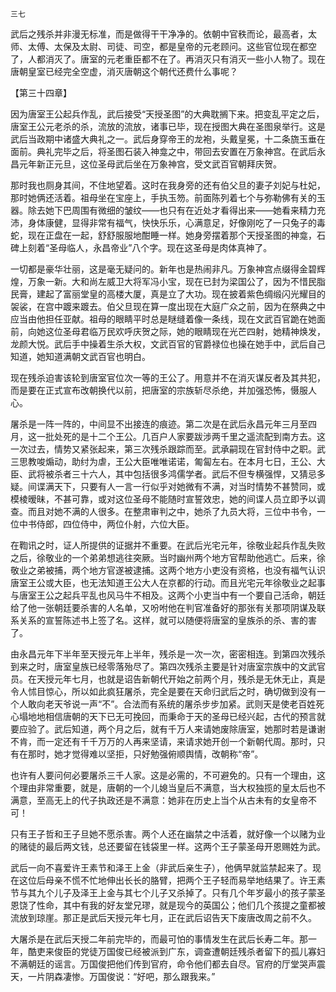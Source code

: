     三七 

   武后之残杀并非漫无标准，而是做得干干净净的。依朝中官秩而论，最高者，太师、太傅、太保及太尉、司徒、司空，都是皇帝的元老顾问。这些官位现在都空了，人都消灭了。唐室的元老重臣都不在了。再消灭只有消灭一些小人物了。现在唐朝皇室已经完全空虚，消灭唐朝这个朝代还费什么事呢？

   【第三十四章】

   因为唐室王公起兵作乱，武后接受“天授圣图”的大典耽搁下来。把变乱平定之后，唐室王公元老杀的杀，流放的流放，诸事已毕，现在授图大典在圣图泉举行。这是武后当政期中诸盛大典礼之一。武后身穿帝王的龙袍，头戴皇冕，十二条旒玉垂在面前。典礼完毕之后，将圣图石装入神龛之中，带回去安置在万象神宫。在武后永昌元年新正元旦，这位圣母武后坐在万象神宫，受文武百官朝拜庆贺。

   那时我也厕身其间，不住地望着。这时在我身旁的还有伯父旦的妻子刘妃与杜妃，那时她俩还活着。祖母坐在宝座上，手执玉笏。前面陈列着七个与弥勒佛有关的玉器。除去她下巴周围有微细的皱纹——也只有在近处才看得出来——她看来精力充沛，身体康健，显得非常有福气，快快乐乐，心满意足，好像刚吃了一只兔子的毒蛇，现在正盘在一起，舒舒服服地酣睡一样。她身旁摆着那个天授圣图的神龛，石碑上刻着“圣母临人，永昌帝业”八个字。现在这圣母是肉体真神了。

   一切都是豪华壮丽，这是毫无疑问的。新年也是热闹非凡。万象神宫点缀得金碧辉煌，万象一新。大和尚左威卫大将军冯小宝，现在已封为梁国公了，因为不惜民脂民膏，建起了富丽堂皇的高楼大厦，真是立了大功。现在披着紫色绸缎闪光耀目的袈裟，在宫中踱来踱去。伯父旦现在算一度出现在大庭广众之前，因为在祭典之中应当由他担任亚献。祖母的眼睛平时总是瞇缝着像一条线，现在文武百官跪在她面前，向她这位圣母君临万民欢呼庆贺之际，她的眼睛现在光芒四射，她精神焕发，龙颜大悦。武后手中操着生杀大权，文武百官的官爵禄位也操在她手中，武后自己知道，她知道满朝文武百官也明白。

   现在残杀迫害该轮到唐室官位次一等的王公了。用意并不在消灭谋反者及其共犯，而是要在正式宣布改朝换代以前，把唐室的宗族斩尽杀绝，并加强恐怖，慑服人心。

   屠杀是一阵一阵的，中间显不出接连的痕迹。第二次是在武后永昌元年三月至四月，这一批处死的是十二个王公。几百户人家要跋涉两千里之遥流配到南方去。这一次过去，情势又紧张起来，第三次残杀跟踪而至。武承嗣现在官封侍中之职。武三思教唆煽动，助纣为虐，王公大臣唯唯诺诺，匍匐左右。在本月七日，王公、大臣、武将被杀者三十六人，其中包括很多鸿儒学者。武后不但专横强悍，又猜忌多疑。间谍满天下，只要有人一言一行似乎对她微有不满，对当时情势不甚赞同，或模棱暧昧，不甚可靠，或对这位圣母不能随时宣誓效忠，她的间谍人员立即予以调查。而且对她不满的人很多。在整肃审判之中，她杀了九员大将，三位中书令，一位中书侍郎，四位侍中，两位仆射，六位大臣。

   在鞫讯之时，证人所提供的证据并不重要。在武后光宅元年，徐敬业起兵作乱失败之后，徐敬业的一个弟弟想逃往突厥。当时幽州两个地方官帮助他逃亡。后来，徐敬业之弟被捕，两个地方官遂被逮捕。这两个地方小吏没有资格，也没有福气认识唐室王公或大臣，也无法知道王公大人在京都的行动。而且光宅元年徐敬业之起事与唐室王公之起兵平乱也风马牛不相及。这两个小吏当中有一个要自己活命，朝廷给了他一张朝廷要杀害的人名单，又吩咐他在判官准备好的那张有关那项阴谋及联系关系的宣誓陈述书上签了名。这样，就可以随便将唐室的皇族杀的杀、害的害了。

   由永昌元年下半年至天授元年上半年，残杀是一次一次，密密相连。到第四次残杀到来之时，唐室皇族已经零落殆尽了。第四次残杀主要是针对唐室宗族中的文武官员。在天授元年七月，也就是诏告新朝代开始之前两个月，残杀是无休无止，真是令人怵目惊心，所以如此疯狂屠杀，完全是要在天命归武后之时，确切做到没有一个人敢向老天爷说一声“不”。合法而有系统的屠杀步步加紧。武则天是使老百姓死心塌地地相信唐朝的天下已无可挽回，而秉命于天的圣母已经兴起，古代的预言就要应验了。武后知道，两个月之后，就有千万人来请她废除唐室，她那时若是谦谢不肯，而一定还有千千万万的人再来坚请，来请求她开创一个新朝代周。那时，只有在那时，她才觉得难以坚拒，只好勉强俯顺舆情，改朝称“帝”。

   也许有人要问何必要屠杀三千人家。这是必需的，不可避免的。只有一个理由，这个理由非常重要，就是，唐朝的一个儿媳当皇后不满意，当大权独揽的皇太后也不满意，至高无上的代子执政还是不满意：她非在历史上当个从古未有的女皇帝不可！

   只有王子哲和王子旦她不愿杀害。两个人还在幽禁之中活着，就好像一个以赌为业的赌徒的最后两文钱，总还要留在钱袋里一样。这两个王子蒙圣母开恩赐姓为武。

   武后一向不喜爱许王素节和泽王上金（非武后亲生子），他俩早就监禁起来了。现在这位后母亲不慌不忙地伸出长长的胳臂，把两个王子轻而易举地结果了。许王素节与其九个儿子及泽王上金与其七个儿子又杀掉了。只有几个年岁最小的孩子蒙圣恩饶了性命，其中有我的好友堂兄璆，就是现今的英国公；他们几个孩提之童都被流放到琼崖。那正是武后天授元年七月，正在武后诏告天下废唐改周之前不久。

   大屠杀是在武后天授二年前完毕的，而最可怕的事情发生在武后长寿二年。那一年，酷吏来俊臣的党徒万国俊已经被派到广东，调查遭朝廷残杀者留下的孤儿寡妇不满朝廷的谣言。万国俊把他们传到官府，命令他们都去自尽。官府的厅堂哭声震天，一片阴森凄惨。万国俊说：“好吧，那么跟我来。”

